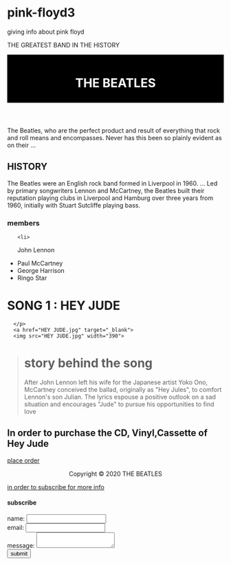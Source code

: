 # pink-floyd3
giving info about pink floyd
<!DOCTYPE html>
<html>
<head> 
	THE GREATEST BAND IN THE HISTORY
	<title>THE BEATLES</title>
	<style type="text/css">
	#main-header{
		text-align: center;
		background-color: black;
		color: white;
		padding: 10px;
}
#main-footer{
	text-align: center;
	font: 10px;


}
</style>
</head>
<body>
	<header id="main-header">
<H1>THE BEATLES</H1>
</header>
<P>
The Beatles, who are the perfect product and result of everything that rock and roll means and encompasses. Never has this been so plainly evident as on their ...	
</P>
<H2>
	HISTORY

</H2>
<P>
	The Beatles were an English rock band formed in Liverpool in 1960. ... Led by primary songwriters Lennon and McCartney, the Beatles built their reputation playing clubs in Liverpool and Hamburg over three years from 1960, initially with Stuart Sutcliffe playing bass.
	<br>
<h3>members</h3>
 <ul>

	<li>
 John Lennon</li>
  <li>Paul McCartney</li>
   <li>George Harrison</li>
   <LI> Ringo Star</li>
 
</ul>
      </P>
      <h1>
      	SONG 1 : HEY JUDE
      </h1>
      <p>
      	
      </p>
      <a href="HEY JUDE.jpg" target="_blank">
      <img src="HEY JUDE.jpg" width="390">
 </a>
 <blockquote> <h1>story behind the song</h1>
 	After John Lennon left his wife for the Japanese artist Yoko Ono, McCartney conceived the ballad, originally as "Hey Jules", to comfort Lennon's son Julian. The lyrics espouse a positive outlook on a sad situation and encourages "Jude" to pursue his opportunities to find love
 </blockquote>
 <h2>In order to purchase the CD, Vinyl,Cassette of Hey Jude</h2>
 <a href="https://www.amazon.com/Hey-Jude-Beatles/dp/B000TBI40I" target="_blank"> place order</a>
 <footer id="main-footer">
		<p> Copyright &copy; 2020 THE BEATLES</p>
	</footer>
	<a href="subscribe.html" target="_blank">in order to subscribe for more info</a>
</body>
</html>
<!DOCTYPE html>
<!-- saved from url=(0046)file:///C:/Users/admin/Desktop/LEO/submit.html -->
<html><head><meta http-equiv="Content-Type" content="text/html; charset=windows-1252">
	<title>form</title>
	<link rel="stylesheet" type="text/css" href="./form_files/style.css">
</head>
<body>
<h4>subscribe</h4>
<form class="my-form">
	<div class="form group">
		<label>name:</label>
		<input type="text" name="name">
	</div>
	<div class="form group">
		<label>email:</label>
		<input type="text" name="email">
	</div>
	<div class="form group">
		<label>message:</label>
		<textarea name="message"></textarea>
	</div>
	<input class="button" type="submit" value="submit">	

</form>

</body></html>
